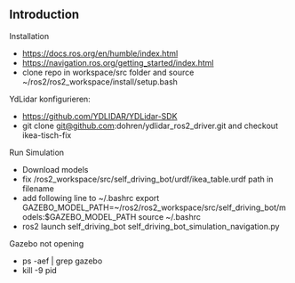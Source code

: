 ## Introduction

Installation
* https://docs.ros.org/en/humble/index.html
* https://navigation.ros.org/getting_started/index.html
* clone repo in workspace/src folder and source ~/ros2/ros2_workspace/install/setup.bash

YdLidar konfigurieren:
* https://github.com/YDLIDAR/YDLidar-SDK
* git clone git@github.com:dohren/ydlidar_ros2_driver.git and checkout ikea-tisch-fix

Run Simulation
* Download models
* fix /ros2_workspace/src/self_driving_bot/urdf/ikea_table.urdf path in filename
* add following line to ~/.bashrc
    export GAZEBO_MODEL_PATH=~/ros2/ros2_workspace/src/self_driving_bot/models:$GAZEBO_MODEL_PATH
    source ~/.bashrc 
* ros2 launch self_driving_bot self_driving_bot_simulation_navigation.py

Gazebo not opening
* ps -aef | grep gazebo 
* kill -9 pid
